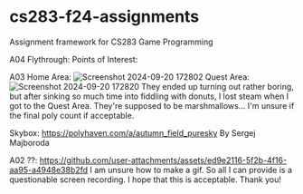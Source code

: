 # cs283-f24-assignments
Assignment framework for CS283 Game Programming

A04
Flythrough: 
Points of Interest:

A03
Home Area: ![Screenshot 2024-09-20 172802](https://github.com/user-attachments/assets/e93c8685-0d76-455b-a4f2-813b2ba1b747)
Quest Area: ![Screenshot 2024-09-20 172820](https://github.com/user-attachments/assets/95189352-f671-4e78-80ef-2cfd7d35f7fc)
They ended up turning out rather boring, but after sinking so much time into fiddling with donuts, I lost steam when I got to the Quest Area. They're supposed to be marshmallows... I'm unsure if the final poly count if acceptable.

Skybox: https://polyhaven.com/a/autumn_field_puresky
By Sergej Majboroda


A02
??: https://github.com/user-attachments/assets/ed9e2116-5f2b-4f16-aa95-a4948e38b2fd
I am unsure how to make a gif. So all I can provide is a questionable screen recording. I hope that this is acceptable.
Thank you!
